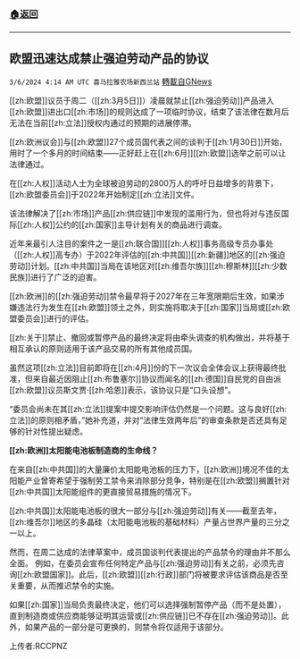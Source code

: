 ###  [:house:返回](README.md)
---


## 欧盟迅速达成禁止强迫劳动产品的协议
`3/6/2024 4:14 AM UTC 喜马拉雅农场新西兰站` [轉載自GNews](https://gnews.org/articles/2369177)

[[zh:欧盟]]议员于周二（[[zh:3月5日]]）凌晨就禁止[[zh:强迫劳动]]产品进入[[zh:欧盟]]进出口[[zh:市场]]的规则达成了一项临时协议，结束了该法律在数月后无法在当前[[zh:立法]]授权内通过的预期的进展停滞。

[[zh:欧洲议会]]与[[zh:欧盟]]27个成员国代表之间的谈判于[[zh:1月30日]]开始，用时了一个多月的时间结束——正好赶上在[[zh:6月]][[zh:欧盟]]选举之前可以让法律通过。

在[[zh:人权]]活动人士为全球被迫劳动的2800万人的呼吁日益增多的背景下，[[zh:欧盟委员会]]于2022年开始制定[[zh:立法]]文件。

该法律解决了[[zh:市场]]产品[[zh:供应链]]中发现的滥用行为，但也将对与违反国际[[zh:人权]]公约的[[zh:国家]]主导计划有关的商品进行调查。

近年来最引人注目的案件之一是[[zh:联合国]][[zh:人权]]事务高级专员办事处（[[zh:人权]]高专办）于2022年评估的[[zh:中共国]][[zh:新疆]]地区的[[zh:强迫劳动]]计划。[[zh:中共国]]当局在该地区对[[zh:维吾尔族]][[zh:穆斯林]][[zh:少数民族]]进行了广泛的迫害。

[[zh:欧洲]]的[[zh:强迫劳动]]禁令最早将于2027年在三年宽限期后生效，如果涉嫌违法行为发生在[[zh:欧盟]]领土之外，则实施将取决于[[zh:国家]]当局或[[zh:欧盟委员会]]进行的评估。

[[zh:关于]]禁止、撤回或暂停产品的最终决定将由牵头调查的机构做出，并将基于相互承认的原则适用于该产品交易的所有其他成员国。

虽然这项[[zh:立法]]目前即将在[[zh:4月]]份的下一次议会全体会议上获得最终批准，但来自最近因阻止[[zh:布鲁塞尔]]协议而闻名的[[zh:德国]]自民党的自由派[[zh:欧盟]]议员斯文贾·[[zh:哈恩]]表示，该协议只是“口头设想”。

“委员会尚未在其[[zh:立法]]提案中提交影响评估仍然是一个问题。这与良好[[zh:立法]]的原则相矛盾，”她补充道，并对“法律生效两年后”的审查条款是否还具有足够的针对性提出疑虑。

**[[zh:欧洲]]太阳能电池板制造商的生命线？**

在来自[[zh:中共国]]的大量廉价太阳能电池板的压力下，[[zh:欧洲]]境况不佳的太阳能产业曾寄希望于强制劳工禁令来消除部分竞争，特别是在[[zh:欧盟]]搁置针对[[zh:中共国]]太阳能组件的更直接贸易措施的情况下。

[[zh:中共国]]太阳能电池板的很大一部分与[[zh:强迫劳动]]有关——截至去年，[[zh:维吾尔]]地区的多晶硅（太阳能电池板的基础材料）产量占世界产量的三分之一以上。

然而，在周二达成的法律草案中，成员国谈判代表提出的产品禁令的理由并不那么全面。 例如，在委员会宣布任何特定产品与[[zh:强迫劳动]]有关之前，必须先咨询[[zh:欧盟国家]]。此后，[[zh:欧盟]][[zh:行政]]部门将被要求评估该商品是否至关重要，从而推迟禁令的实施。

如果[[zh:国家]]当局负责最终决定，他们可以选择强制暂停产品（而不是处置），直到制造商或供应商能够证明其运营或[[zh:供应链]]已不存在[[zh:强迫劳动]]。此外，如果产品的一部分是可更换的，则禁令将仅适用于该部分。

上传者:RCCPNZ
